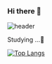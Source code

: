 ### Hi there 👋

<!--
**h2s0/h2s0** is a ✨ _special_ ✨ repository because its `README.md` (this file) appears on your GitHub profile.

Here are some ideas to get you started:

- 🔭 I’m currently working on ...
- 🌱 I’m currently learning ...
- 👯 I’m looking to collaborate on ...
- 🤔 I’m looking for help with ...
- 💬 Ask me about ...
- 📫 How to reach me: ...
- 😄 Pronouns: ...
- ⚡ Fun fact: ...
-->

![header](https://capsule-render.vercel.app/api?type=Cylinder&color=auto&height=300&section=header&text=capsule%20render&fontSize=90)

<div>Studying ...📝</div>




[![Top Langs](https://github-readme-stats.vercel.app/api/top-langs/?username=h2s0&langs_count=8)](https://github.com/h2s0/github-readme-stats)
